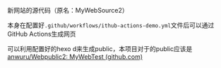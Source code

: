 新网站的源代码（原名：MyWebSource2）

本身在配置好`.github/workflows/ithub-actions-demo.yml`文件后可以通过GitHub Actions生成网页

可以利用配置好的hexo d来生成public，本项目对于的public应该是[anwuru/Webpublic2: MyWebTest (github.com)](https://github.com/anwuru/Webpublic2)


